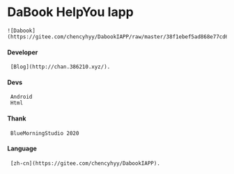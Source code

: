 #  **DaBook** HelpYou Iapp
    ![Dabook](https://gitee.com/chencyhyy/DabookIAPP/raw/master/38f1ebef5ad868e77cd616d4f3f48ab8_w648_h365_s143.jpg)
#### Developer
     [Blog](http://chan.386210.xyz/).
#### Devs
     Android
     Html
#### Thank
     BlueMorningStudio 2020
#### Language
     [zh-cn](https://gitee.com/chencyhyy/DabookIAPP).



